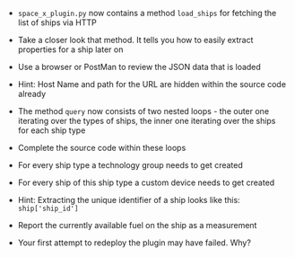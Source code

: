 * ```space_x_plugin.py``` now contains a method ```load_ships``` for fetching the list of ships via HTTP
* Take a closer look that method. It tells you how to easily extract properties for a ship later on
* Use a browser or PostMan to review the JSON data that is loaded
* Hint: Host Name and path for the URL are hidden within the source code already
* The method ```query``` now consists of two nested loops - the outer one iterating over the types of ships, the inner one iterating over the ships for each ship type
* Complete the source code within these loops
* For every ship type a technology group needs to get created
* For every ship of this ship type a custom device needs to get created
* Hint: Extracting the unique identifier of a ship looks like this: ```ship['ship_id']```
* Report the currently available fuel on the ship as a measurement

* Your first attempt to redeploy the plugin may have failed. Why?